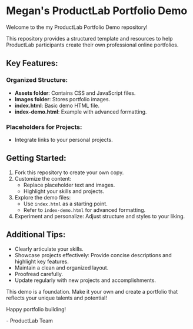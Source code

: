 # Megan's ProductLab Portfolio Demo

Welcome to the my ProductLab Portfolio Demo repository!

This repository provides a structured template and resources to help ProductLab participants create their own professional online portfolios.

## Key Features:

### Organized Structure:
- **Assets folder**: Contains CSS and JavaScript files.
- **Images folder**: Stores portfolio images.
- **index.html**: Basic demo HTML file.
- **index-demo.html**: Example with advanced formatting.

### Placeholders for Projects:
- Integrate links to your personal projects.

## Getting Started:
1. Fork this repository to create your own copy.
2. Customize the content:
   - Replace placeholder text and images.
   - Highlight your skills and projects.
3. Explore the demo files:
   - Use `index.html` as a starting point.
   - Refer to `index-demo.html` for advanced formatting.
4. Experiment and personalize: Adjust structure and styles to your liking.

## Additional Tips:
- Clearly articulate your skills.
- Showcase projects effectively: Provide concise descriptions and highlight key features.
- Maintain a clean and organized layout.
- Proofread carefully.
- Update regularly with new projects and accomplishments.

This demo is a foundation. Make it your own and create a portfolio that reflects your unique talents and potential!

Happy portfolio building!

\- ProductLab Team
